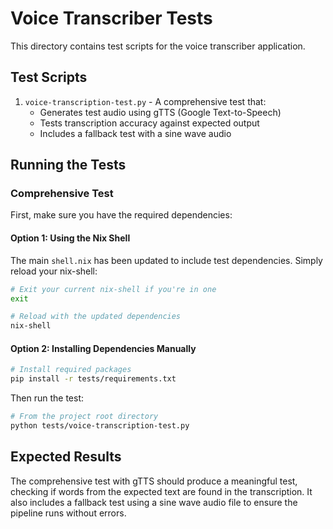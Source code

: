 # Voice Transcriber Tests

This directory contains test scripts for the voice transcriber application.

## Test Scripts

1. `voice-transcription-test.py` - A comprehensive test that:
   - Generates test audio using gTTS (Google Text-to-Speech)
   - Tests transcription accuracy against expected output
   - Includes a fallback test with a sine wave audio

## Running the Tests

### Comprehensive Test

First, make sure you have the required dependencies:

#### Option 1: Using the Nix Shell

The main `shell.nix` has been updated to include test dependencies. Simply reload your nix-shell:

```bash
# Exit your current nix-shell if you're in one
exit

# Reload with the updated dependencies
nix-shell
```

#### Option 2: Installing Dependencies Manually

```bash
# Install required packages
pip install -r tests/requirements.txt
```

Then run the test:

```bash
# From the project root directory
python tests/voice-transcription-test.py
```

## Expected Results

The comprehensive test with gTTS should produce a meaningful test, checking if words from the expected text are found in the transcription. It also includes a fallback test using a sine wave audio file to ensure the pipeline runs without errors. 